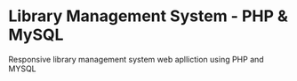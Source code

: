 # Library Management System - PHP & MySQL
Responsive library management system web aplliction using PHP and MYSQL
